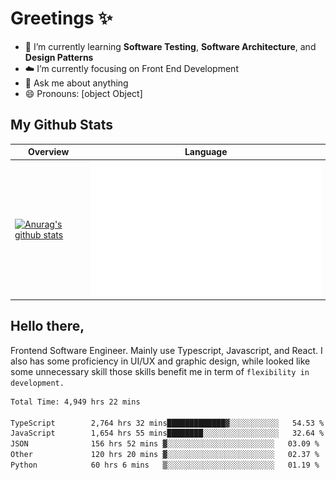 # Greetings ✨

- 🌱 I’m currently learning **Software Testing**, **Software Architecture**, and **Design Patterns**
- ☁️ I’m currently focusing on Front End Development
- 💬 Ask me about anything
- 😄 Pronouns: [object Object]

## My Github Stats

| Overview | Language |
| --- | --- |
|[![Anurag's github stats](https://github-readme-stats.vercel.app/api?username=abui-am&count_private=true)](https://github.com/anuraghazra/github-readme-stats)|![Language](https://raw.githubusercontent.com/abui-am/stats/c6455f656dfce7acd3951e5ec5b25d72af0b2ee3/generated/languages.svg)|

## Hello there, 
Frontend Software Engineer. 
Mainly use Typescript, Javascript, and React. I also has some proficiency in UI/UX and graphic design, while looked like some unnecessary skill those skills benefit me in term of `flexibility in development.`


<!--START_SECTION:waka-->

```txt
Total Time: 4,949 hrs 22 mins

TypeScript        2,764 hrs 32 mins█████████████▓░░░░░░░░░░░   54.53 %
JavaScript        1,654 hrs 55 mins████████░░░░░░░░░░░░░░░░░   32.64 %
JSON              156 hrs 52 mins ▓░░░░░░░░░░░░░░░░░░░░░░░░   03.09 %
Other             120 hrs 20 mins ▓░░░░░░░░░░░░░░░░░░░░░░░░   02.37 %
Python            60 hrs 6 mins   ▒░░░░░░░░░░░░░░░░░░░░░░░░   01.19 %
```

<!--END_SECTION:waka-->
